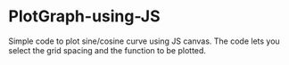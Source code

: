 # PlotGraph-using-JS
Simple code to plot sine/cosine curve using JS canvas. The code lets you select the grid spacing and the function to be plotted. 

 